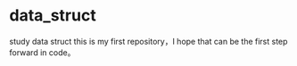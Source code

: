 # data_struct
study data struct 
this is my first repository，I hope that can be the first step forward in code。
